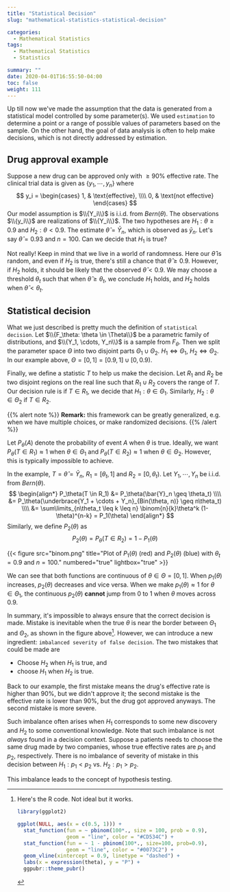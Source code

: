 ```yaml
---
title: "Statistical Decision"
slug: "mathematical-statistics-statistical-decision"

categories:
  - Mathematical Statistics
tags:
  - Mathematical Statistics
  - Statistics

summary: ""
date: 2020-04-01T16:55:50-04:00
toc: false
weight: 111
---
```


Up till now we've made the assumption that the data is generated from a statistical model controlled by some parameter(s). We used `estimation` to determine a point or a range of possible values of parameters based on the sample. On the other hand, the goal of data analysis is often to help make decisions, which is not directly addressed by estimation. 

## Drug approval example
Suppose a new drug can be approved only with $\geq 90\%$ effective rate. The clinical trial data is given as {$y_1, \cdots, y_n$} where
$$
y_i = \begin{cases}
	1, & \text{effective}, \\\\
	0, & \text{not effective}
\end{cases}
$$
Our model assumption is $\\{Y_i\\}$ is i.i.d. from $Bern(\theta)$. The observations $\\{y_i\\}$ are realizations of $\\{Y_i\\}$. The two hypotheses are $H_1: \theta \geq 0.9$ and $H_2: \theta < 0.9$. The estimate $\hat\theta = \bar{Y}_n$, which is observed as $\bar{y}_n$. Let's say $\hat\theta = 0.93$ and $n = 100$. Can we decide that $H_1$ is true?

Not really! Keep in mind that we live in a world of randomness. Here our $\hat\theta$ is random, and even if $H_2$ is true, there's still a chance that $\hat\theta \geq 0.9$. However, if $H_2$ holds, it should be likely that the observed $\hat\theta < 0.9$. We may choose a threshold $\theta_t$ such that when $\hat\theta \geq \theta_t$, we conclude $H_1$ holds, and $H_2$ holds when $\hat\theta < \theta_t$.

## Statistical decision
What we just described is pretty much the definition of `statistical decision`. Let $\\{F_\theta: \theta \in \Theta\\}$ be a parametric family of distributions, and $\\{Y_1, \cdots, Y_n\\}$ is a sample from $F_\theta$. Then we split the parameter space $\Theta$ into two disjoint parts $\Theta_1 \cup \Theta_2$. $H_1 \Leftrightarrow \Theta_1$, $H_2 \Leftrightarrow \Theta_2$. In our example above, $\Theta = [0, 1] = [0.9, 1] \cup [0, 0.9)$.

Finally, we define a statistic $T$ to help us make the decision. Let $R_1$ and $R_2$ be two disjoint regions on the real line such that $R_1 \cup R_2$ covers the range of $T$. Our decision rule is if $T \in R_1$, we decide that $H_1: \theta \in \Theta_1$. Similarly, $H_2: \theta \in \Theta_2$ if $T \in R_2$.

{{% alert note %}}
**Remark:** this framework can be greatly generalized, e.g. when we have multiple choices, or make randomized decisions.
{{% /alert %}}

Let $P_\theta(A)$ denote the probability of event $A$ when $\theta$ is true. Ideally, we want $P_\theta(T \in R_1) \approx 1$ when $\theta \in \Theta_1$ and $P_\theta(T \in R_2) \approx 1$ when $\theta \in \Theta_2$. However, this is typically impossible to achieve.

In the example, $T = \hat\theta = \bar{Y}_n$, $R_1 = [\theta_t, 1]$ and $R_2 = [0, \theta_t)$. Let $Y_1, \cdots, Y_n$ be i.i.d. from $Bern(\theta)$.
$$
\begin{align*}
	P_\theta(T \in R_1) &= P_\theta(\bar{Y}_n \geq \theta_t) \\\\
	&= P_\theta(\underbrace{Y_1 + \cdots + Y_n}_{Bin(\theta, n)} \geq n\theta_t) \\\\
	&= \sum\limits_{n\theta_t \leq k \leq n} \binom{n}{k}\theta^k (1-\theta)^{n-k} = P_1(\theta)
\end{align*}
$$
Similarly, we define $P_2(\theta)$ as
$$
P_2(\theta) = P_\theta(T \in R_2) = 1 - P_1(\theta)
$$



{{< figure src="binom.png" title="Plot of $P_1(\theta)$ (red) and $P_2(\theta)$ (blue) with $\theta_t = 0.9$ and $n = 100$." numbered="true" lightbox="true" >}}

We can see that both functions are continuous of $\theta \in \Theta = [0, 1]$. When $p_1(\theta)$ increases, $p_2(\theta)$ decreases and vice versa. When we make $p_1(\theta) \approx 1$ for $\theta \in \Theta_1$, the continuous $p_2(\theta)$ **cannot** jump from 0 to 1 when $\theta$ moves across 0.9.

In summary, it's impossible to always ensure that the correct decision is made. Mistake is inevitable when the true $\theta$ is near the border between $\Theta_1$ and $\Theta_2$, as shown in the figure above[^binom]. However, we can introduce a new ingredient: `imbalanced severity of false decision`. The two mistakes that could be made are

- Choose $H_2$ when $H_1$ is true, and
- choose $H_1$ when $H_2$ is true.

Back to our example, the first mistake means the drug's effective rate is higher than $90\%$, but we didn't approve it; the second mistake is the effective rate is lower than $90\%$, but the drug got approved anyways. The second mistake is more severe.

Such imbalance often arises when $H_1$ corresponds to some new discovery and $H_2$ to some conventional knowledge. Note that such imbalance is not *always* found in a decision context. Suppose a patients needs to choose the same drug made by two companies, whose true effective rates are $p_1$ and $p_2$, respectively. There is no imbalance of severity of mistake in this decision between $H_1: p_1 < p_2$ vs. $H_2: p_1 > p_2$.

This imbalance leads to the concept of hypothesis testing.




[^binom]: Here's the R code. Not ideal but it works.
    ```r
    library(ggplot2)
    
    ggplot(NULL, aes(x = c(0.5, 1))) +
      stat_function(fun = ~ pbinom(100*., size = 100, prob = 0.9),
                    geom = "line", color = "#CD534C") +
      stat_function(fun = ~ 1 - pbinom(100*., size=100, prob=0.9),
                    geom = "line", color = "#0073C2") +
      geom_vline(xintercept = 0.9, linetype = "dashed") +
      labs(x = expression(theta), y = "P") +
      ggpubr::theme_pubr()
    ```
